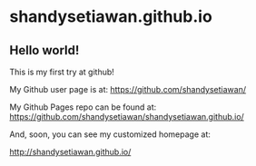 shandysetiawan.github.io
====================

## Hello world!

This is my first try at github!

My Github user page is at: 
https://github.com/shandysetiawan/

My Github Pages repo can be found at:  
https://github.com/shandysetiawan/shandysetiawan.github.io/

And, soon, you can see my customized homepage at:

http://shandysetiawan.github.io/
